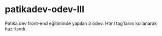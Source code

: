 # patikadev-odev-III

Patika.dev front-end eğitiminde yapılan 3 ödev.
Html tag'larını kullanarak hazırlandı.